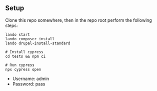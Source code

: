 ## Setup

Clone this repo somewhere, then in the repo root perform the following steps:

```
lando start
lando composer install
lando drupal-install-standard

# Install cypress
cd tests && npm ci

# Run cypress
npx cypress open
```

* Username: admin
* Password: pass
